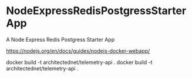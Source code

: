 # NodeExpressRedisPostgressStarterApp
A Node Express Redis Postgress Starter App

https://nodejs.org/en/docs/guides/nodejs-docker-webapp/

docker build -t architectednet/telemetry-api .
docker build -t architectednet/telemetry-api .